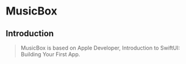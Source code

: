 # MusicBox


## Introduction

> MusicBox is based on Apple Developer, Introduction to SwiftUI: Building Your First App.
